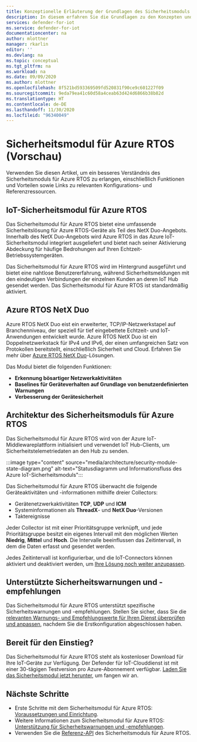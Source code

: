 ```yaml
---
title: Konzeptionelle Erläuterung der Grundlagen des Sicherheitsmoduls für Azure RTOS
description: In diesem erfahren Sie die Grundlagen zu den Konzepten und Workflows des Sicherheitsmoduls für Azure RTOS.
services: defender-for-iot
ms.service: defender-for-iot
documentationcenter: na
author: mlottner
manager: rkarlin
editor: ''
ms.devlang: na
ms.topic: conceptual
ms.tgt_pltfrm: na
ms.workload: na
ms.date: 09/09/2020
ms.author: mlottner
ms.openlocfilehash: 8f521bd593369509fd520831f90ce9c601227f09
ms.sourcegitcommit: 9eda79ea41c60d58a4ceab63d424d6866b38b82d
ms.translationtype: HT
ms.contentlocale: de-DE
ms.lasthandoff: 11/30/2020
ms.locfileid: "96340049"
---
```

# <a name="security-module-for-azure-rtos-preview"></a>Sicherheitsmodul für Azure RTOS (Vorschau)

Verwenden Sie diesen Artikel, um ein besseres Verständnis des Sicherheitsmoduls für Azure RTOS zu erlangen, einschließlich Funktionen und Vorteilen sowie Links zu relevanten Konfigurations- und Referenzressourcen. 

## <a name="azure-rtos-iot-security-module"></a>IoT-Sicherheitsmodul für Azure RTOS

Das Sicherheitsmodul für Azure RTOS bietet eine umfassende Sicherheitslösung für Azure RTOS-Geräte als Teil des NetX Duo-Angebots. Innerhalb des NetX Duo-Angebots wird Azure RTOS in das Azure IoT-Sicherheitsmodul integriert ausgeliefert und bietet nach seiner Aktivierung Abdeckung für häufige Bedrohungen auf Ihren Echtzeit-Betriebssystemgeräten. 

Das Sicherheitsmodul für Azure RTOS wird im Hintergrund ausgeführt und bietet eine nahtlose Benutzererfahrung, während Sicherheitsmeldungen mit den eindeutigen Verbindungen der einzelnen Kunden an deren IoT Hub gesendet werden. Das Sicherheitsmodul für Azure RTOS ist standardmäßig aktiviert.  

## <a name="azure-rtos-netx-duo"></a>Azure RTOS NetX Duo

Azure RTOS NetX Duo eist ein erweiterter, TCP/IP-Netzwerkstapel auf Branchenniveau, der speziell für tief eingebettete Echtzeit- und IoT-Anwendungen entwickelt wurde. Azure RTOS NetX Duo ist ein Doppelnetzwerkstack für IPv4 und IPv6, der einen umfangreichen Satz von Protokollen bereitstellt, einschließlich Sicherheit und Cloud. Erfahren Sie mehr über [Azure RTOS NetX Duo](/azure/rtos/netx-duo/)-Lösungen.

Das Modul bietet die folgenden Funktionen:

- **Erkennung bösartiger Netzwerkaktivitäten**
- **Baselines für Geräteverhalten auf Grundlage von benutzerdefinierten Warnungen**
- **Verbesserung der Gerätesicherheit**

## <a name="security-module-for-azure-rtos-architecture"></a>Architektur des Sicherheitsmoduls für Azure RTOS

Das Sicherheitsmodul für Azure RTOS wird von der Azure IoT-Middlewareplattform initialisiert und verwendet IoT Hub-Clients, um Sicherheitstelemetriedaten an den Hub zu senden.

:::image type="content" source="media/architecture/security-module-state-diagram.png" alt-text="Statusdiagramm und Informationsfluss des Azure IoT-Sicherheitsmoduls":::

Das Sicherheitsmodul für Azure RTOS überwacht die folgende Geräteaktivitäten und -informationen mithilfe dreier Collectors:
- Gerätenetzwerkaktivitäten **TCP**, **UDP** und **ICM**
- Systeminformationen als **ThreadX**- und **NetX Duo**-Versionen
- Taktereignisse

Jeder Collector ist mit einer Prioritätsgruppe verknüpft, und jede Prioritätsgruppe besitzt ein eigenes Intervall mit den möglichen Werten **Niedrig**, **Mittel** und **Hoch**. Die Intervalle beeinflussen das Zeitintervall, in dem die Daten erfasst und gesendet werden.

Jedes Zeitintervall ist konfigurierbar, und die IoT-Connectors können aktiviert und deaktiviert werden, um [Ihre Lösung noch weiter anzupassen](how-to-azure-rtos-security-module.md). 

## <a name="supported-security-alerts-and-recommendations"></a>Unterstützte Sicherheitswarnungen und -empfehlungen

Das Sicherheitsmodul für Azure RTOS unterstützt spezifische Sicherheitswarnungen und -empfehlungen. Stellen Sie sicher, dass Sie die [relevanten Warnungs- und Empfehlungswerte für Ihren Dienst überprüfen und anpassen](concept-rtos-security-alerts-recommendations.md), nachdem Sie die Erstkonfiguration abgeschlossen haben.

## <a name="ready-to-begin"></a>Bereit für den Einstieg?

Das Sicherheitsmodul für Azure RTOS steht als kostenloser Download für Ihre IoT-Geräte zur Verfügung. Der Defender für IoT-Clouddienst ist mit einer 30-tägigen Testversion pro Azure-Abonnement verfügbar. [Laden Sie das Sicherheitsmodul jetzt herunter](https://github.com/azure-rtos/azure-iot-preview/releases), um fangen wir an. 

## <a name="next-steps"></a>Nächste Schritte

- Erste Schritte mit dem Sicherheitsmodul für Azure RTOS: [Voraussetzungen und Einrichtung](quickstart-azure-rtos-security-module.md).
- Weitere Informationen zum Sicherheitsmodul für Azure RTOS: [Unterstützung für Sicherheitswarnungen und -empfehlungen](concept-rtos-security-alerts-recommendations.md). 
- Verwenden Sie die [Referenz-API](azure-rtos-security-module-api.md) des Sicherheitsmoduls für Azure RTOS.